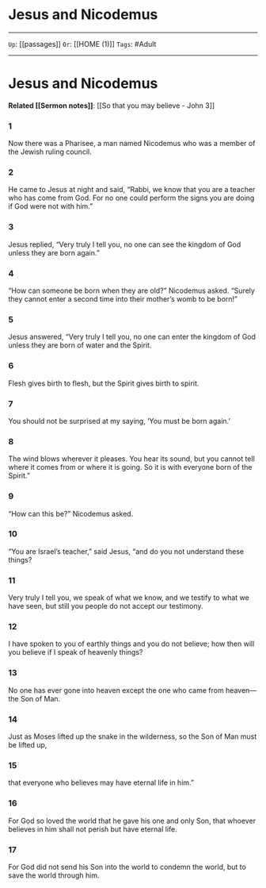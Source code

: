 # Jesus and Nicodemus

---

`Up`: [[passages]] `Or`: [[HOME (1)]] `Tags`: #Adult

---

# Jesus and Nicodemus

**Related [[Sermon notes]]**: [[So that you may believe - John 3]]

### 1

Now there was a Pharisee, a man named Nicodemus who was a member of the Jewish ruling council.

### 2

He came to Jesus at night and said, “Rabbi, we know that you are a teacher who has come from God. For no one could perform the signs you are doing if God were not with him.”

### 3

Jesus replied, “Very truly I tell you, no one can see the kingdom of God unless they are born again.”

### 4

“How can someone be born when they are old?” Nicodemus asked. “Surely they cannot enter a second time into their mother’s womb to be born!”

### 5

Jesus answered, “Very truly I tell you, no one can enter the kingdom of God unless they are born of water and the Spirit.

### 6

Flesh gives birth to flesh, but the Spirit gives birth to spirit.

### 7

You should not be surprised at my saying, ‘You must be born again.’

### 8

The wind blows wherever it pleases. You hear its sound, but you cannot tell where it comes from or where it is going. So it is with everyone born of the Spirit.”

### 9

“How can this be?” Nicodemus asked.

### 10

“You are Israel’s teacher,” said Jesus, “and do you not understand these things?

### 11

Very truly I tell you, we speak of what we know, and we testify to what we have seen, but still you people do not accept our testimony.

### 12

I have spoken to you of earthly things and you do not believe; how then will you believe if I speak of heavenly things?

### 13

No one has ever gone into heaven except the one who came from heaven—the Son of Man.

### 14

Just as Moses lifted up the snake in the wilderness, so the Son of Man must be lifted up,

### 15

that everyone who believes may have eternal life in him.”

### 16

For God so loved the world that he gave his one and only Son, that whoever believes in him shall not perish but have eternal life.

### 17

For God did not send his Son into the world to condemn the world, but to save the world through him.